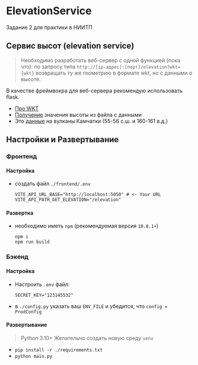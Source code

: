 # ElevationService

Задание 2 для практики в НИИТП

## **Сервис высот (elevation service)**

> Необходимо разработать веб-сервер с одной функцией (пока что):
> по запросу типа
`http://[ip-адрес]:[порт]/elevation?wkt={wkt}`
> возвращать ту же геометрию в формате wkt, но с данными о высоте.

В качестве фреймвокра для веб-сервера рекомендую использовать flask.

- [Про WKT](https://ru.wikipedia.org/wiki/WKT)
- [Получение](https://gis.stackexchange.com/questions/228920/getting-elevation-at-particular-coordinate-lat-lon-programmatically-but-offli)
  значения высоты из файла с данными
- Это [данные](https://drive.google.com/open?id=1CbXJCnGHTxH-5djAwEuWiCKi6z2nUCEE) на вулканы Камчатки (55-56 с.ш. и
  160-161 в.д.)

## Настройки и Развертывание
### Фронтенд
#### Настройка
- создать файл `./frontend/.env`
  ```dotenv
  VITE_API_URL_BASE="http://localhost:5050" # <- Your URL
  VITE_API_PATH_GET_ELEVATION="/elevation"
  ```
  
#### Развертка
- необходимо иметь `npm` (рекомендуемая версия `10.8.1+`)
  ```shell
  npm i
  npm run build
  ```
  
### Бэкенд
#### Настройка
- Настроить `.env` файл:
  ```dotenv
  SECRET_KEY="123145532"
  ```
- в `./config.py` указать ваш `ENV_FILE` и убедится, что `config = ProdConfig`

#### Развертывание
> Python 3.10+ Желательно создать новую среду `venv`
- `pip install -r ./requirements.txt`
- `python main.py`
